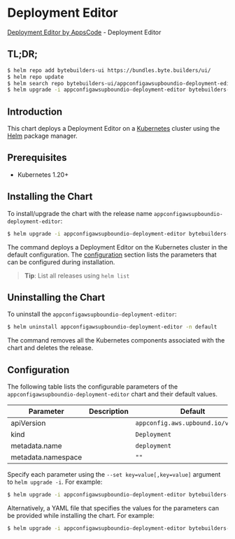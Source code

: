 # Deployment Editor

[Deployment Editor by AppsCode](https://byte.builders) - Deployment Editor

## TL;DR;

```bash
$ helm repo add bytebuilders-ui https://bundles.byte.builders/ui/
$ helm repo update
$ helm search repo bytebuilders-ui/appconfigawsupboundio-deployment-editor --version=v0.4.18
$ helm upgrade -i appconfigawsupboundio-deployment-editor bytebuilders-ui/appconfigawsupboundio-deployment-editor -n default --create-namespace --version=v0.4.18
```

## Introduction

This chart deploys a Deployment Editor on a [Kubernetes](http://kubernetes.io) cluster using the [Helm](https://helm.sh) package manager.

## Prerequisites

- Kubernetes 1.20+

## Installing the Chart

To install/upgrade the chart with the release name `appconfigawsupboundio-deployment-editor`:

```bash
$ helm upgrade -i appconfigawsupboundio-deployment-editor bytebuilders-ui/appconfigawsupboundio-deployment-editor -n default --create-namespace --version=v0.4.18
```

The command deploys a Deployment Editor on the Kubernetes cluster in the default configuration. The [configuration](#configuration) section lists the parameters that can be configured during installation.

> **Tip**: List all releases using `helm list`

## Uninstalling the Chart

To uninstall the `appconfigawsupboundio-deployment-editor`:

```bash
$ helm uninstall appconfigawsupboundio-deployment-editor -n default
```

The command removes all the Kubernetes components associated with the chart and deletes the release.

## Configuration

The following table lists the configurable parameters of the `appconfigawsupboundio-deployment-editor` chart and their default values.

|     Parameter      | Description |                    Default                    |
|--------------------|-------------|-----------------------------------------------|
| apiVersion         |             | <code>appconfig.aws.upbound.io/v1beta1</code> |
| kind               |             | <code>Deployment</code>                       |
| metadata.name      |             | <code>deployment</code>                       |
| metadata.namespace |             | <code>""</code>                               |


Specify each parameter using the `--set key=value[,key=value]` argument to `helm upgrade -i`. For example:

```bash
$ helm upgrade -i appconfigawsupboundio-deployment-editor bytebuilders-ui/appconfigawsupboundio-deployment-editor -n default --create-namespace --version=v0.4.18 --set apiVersion=appconfig.aws.upbound.io/v1beta1
```

Alternatively, a YAML file that specifies the values for the parameters can be provided while
installing the chart. For example:

```bash
$ helm upgrade -i appconfigawsupboundio-deployment-editor bytebuilders-ui/appconfigawsupboundio-deployment-editor -n default --create-namespace --version=v0.4.18 --values values.yaml
```
